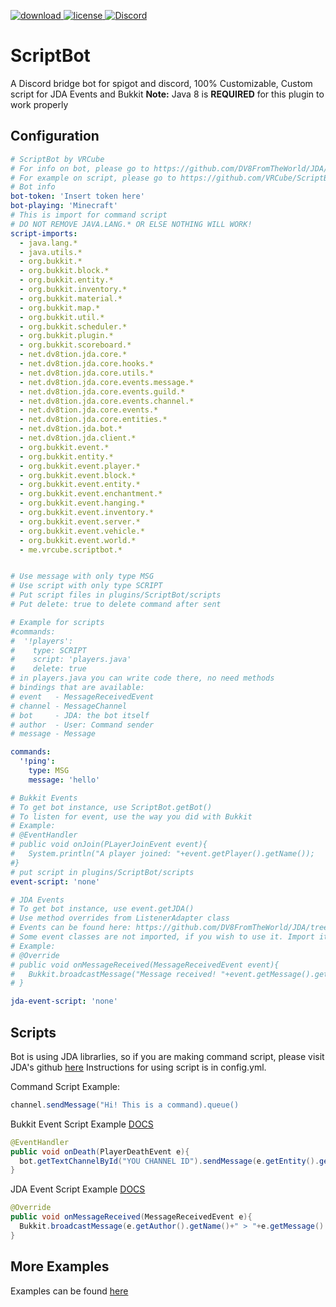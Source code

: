 [download]: https://img.shields.io/badge/download-Spigot-orange.svg
[license]: https://img.shields.io/badge/License-Apache%202.0-lightgrey.svg
[discord-invite]: https://discord.gg/AdmWkEs
[ ![download][] ](https://github.com/VRCube/ScriptBot/)
[ ![license][] ](https://github.com/VRCube/ScriptBot/tree/master/LICENSE)
[ ![Discord](https://discordapp.com/api/guilds/316647825553358848/widget.png) ][discord-invite]

# ScriptBot
A Discord bridge bot for spigot and discord, 100% Customizable, Custom script for JDA Events and Bukkit
**Note:** Java 8 is **REQUIRED** for this plugin to work properly
## Configuration
```yaml
# ScriptBot by VRCube
# For info on bot, please go to https://github.com/DV8FromTheWorld/JDA/
# For example on script, please go to https://github.com/VRCube/ScriptBot
# Bot info
bot-token: 'Insert token here'
bot-playing: 'Minecraft'
# This is import for command script
# DO NOT REMOVE JAVA.LANG.* OR ELSE NOTHING WILL WORK!
script-imports:
  - java.lang.*
  - java.utils.*
  - org.bukkit.*
  - org.bukkit.block.*
  - org.bukkit.entity.*
  - org.bukkit.inventory.*
  - org.bukkit.material.*
  - org.bukkit.map.*
  - org.bukkit.util.*
  - org.bukkit.scheduler.*
  - org.bukkit.plugin.*
  - org.bukkit.scoreboard.*
  - net.dv8tion.jda.core.*
  - net.dv8tion.jda.core.hooks.*
  - net.dv8tion.jda.core.utils.*
  - net.dv8tion.jda.core.events.message.*
  - net.dv8tion.jda.core.events.guild.*
  - net.dv8tion.jda.core.events.channel.*
  - net.dv8tion.jda.core.events.*
  - net.dv8tion.jda.core.entities.*
  - net.dv8tion.jda.bot.*
  - net.dv8tion.jda.client.*
  - org.bukkit.event.*
  - org.bukkit.entity.*
  - org.bukkit.event.player.*
  - org.bukkit.event.block.*
  - org.bukkit.event.entity.*
  - org.bukkit.event.enchantment.*
  - org.bukkit.event.hanging.*
  - org.bukkit.event.inventory.*
  - org.bukkit.event.server.*
  - org.bukkit.event.vehicle.*
  - org.bukkit.event.world.*
  - me.vrcube.scriptbot.*


# Use message with only type MSG
# Use script with only type SCRIPT
# Put script files in plugins/ScriptBot/scripts
# Put delete: true to delete command after sent

# Example for scripts
#commands:
#  '!players':
#    type: SCRIPT
#    script: 'players.java'
#    delete: true
# in players.java you can write code there, no need methods
# bindings that are available:
# event   - MessageReceivedEvent
# channel - MessageChannel
# bot     - JDA: the bot itself
# author  - User: Command sender
# message - Message

commands:
  '!ping':
    type: MSG
    message: 'hello'

# Bukkit Events
# To get bot instance, use ScriptBot.getBot()
# To listen for event, use the way you did with Bukkit
# Example:
# @EventHandler
# public void onJoin(PLayerJoinEvent event){
#   System.println("A player joined: "+event.getPlayer().getName());
#}
# put script in plugins/ScriptBot/scripts
event-script: 'none'

# JDA Events
# To get bot instance, use event.getJDA()
# Use method overrides from ListenerAdapter class
# Events can be found here: https://github.com/DV8FromTheWorld/JDA/tree/master/src/main/java/net/dv8tion/jda/core/events
# Some event classes are not imported, if you wish to use it. Import it
# Example:
# @Override
# public void onMessageReceived(MessageReceivedEvent event){
#   Bukkit.broadcastMessage("Message received! "+event.getMessage().getRawContent());
# }

jda-event-script: 'none'
```
## Scripts
Bot is using JDA librarlies, so if you are making command script, please visit JDA's github [here](https://github.com/DV8FromTheWorld/JDA)
Instructions for using script is in config.yml.

Command Script Example:
```java
channel.sendMessage("Hi! This is a command).queue()
```

Bukkit Event Script Example [DOCS](https://hub.spigotmc.org/javadocs/bukkit/)
```java
@EventHandler
public void onDeath(PlayerDeathEvent e){
  bot.getTextChannelById("YOU CHANNEL ID").sendMessage(e.getEntity().getName()+" just died").queue();
}
```

JDA Event Script Example [DOCS](https://github.com/DV8FromTheWorld/JDA)
```java
@Override
public void onMessageReceived(MessageReceivedEvent e){
  Bukkit.broadcastMessage(e.getAuthor().getName()+" > "+e.getMessage().getRawContent());
}
```

## More Examples
Examples can be found [here](https://github.com/VRCube/ScriptBot/tree/master/examples)
